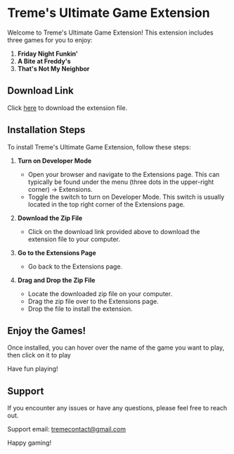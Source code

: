 # Treme's Ultimate Game Extension

Welcome to Treme's Ultimate Game Extension! This extension includes three games for you to enjoy:

1. **Friday Night Funkin'**
2. **A Bite at Freddy's**
3. **That's Not My Neighbor**

## Download Link

Click [here](https://drive.google.com/uc?export=download&id=1hYQfQT2zCdmucX_SBtNsGU9mj_6gfv4A) to download the extension file.

## Installation Steps

To install Treme's Ultimate Game Extension, follow these steps:

1. **Turn on Developer Mode**
    - Open your browser and navigate to the Extensions page. This can typically be found under the menu (three dots in the upper-right corner) -> Extensions.
    - Toggle the switch to turn on Developer Mode. This switch is usually located in the top right corner of the Extensions page.

2. **Download the Zip File**
    - Click on the download link provided above to download the extension file to your computer.

3. **Go to the Extensions Page**
    - Go back to the Extensions page.

4. **Drag and Drop the Zip File**
    - Locate the downloaded zip file on your computer.
    - Drag the zip file over to the Extensions page.
    - Drop the file to install the extension.

## Enjoy the Games!

Once installed, you can hover over the name of the game you want to play, then click on it to play

Have fun playing!

## Support

If you encounter any issues or have any questions, please feel free to reach out.

Support email: tremecontact@gmail.com

Happy gaming!
